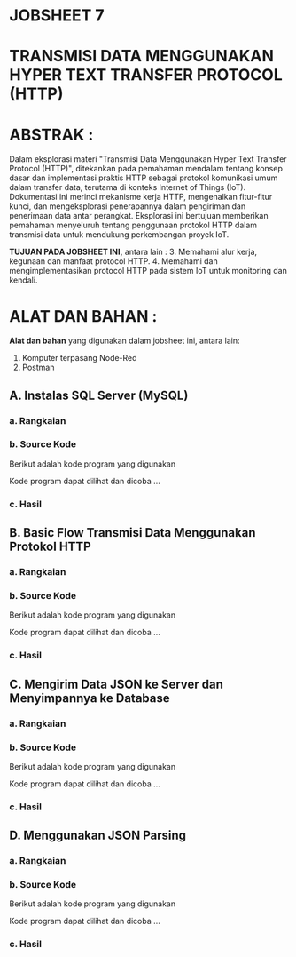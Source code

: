 # JOBSHEET 7
# TRANSMISI DATA MENGGUNAKAN HYPER TEXT TRANSFER PROTOCOL (HTTP)
# ABSTRAK	:

Dalam eksplorasi materi "Transmisi Data Menggunakan Hyper Text Transfer Protocol (HTTP)", ditekankan pada pemahaman mendalam tentang konsep dasar dan implementasi praktis HTTP sebagai protokol komunikasi umum dalam transfer data, terutama di konteks Internet of Things (IoT). Dokumentasi ini merinci mekanisme kerja HTTP, mengenalkan fitur-fitur kunci, dan mengeksplorasi penerapannya dalam pengiriman dan penerimaan data antar perangkat. Eksplorasi ini bertujuan memberikan pemahaman menyeluruh tentang penggunaan protokol HTTP dalam transmisi data untuk mendukung perkembangan proyek IoT.

**TUJUAN PADA JOBSHEET INI,** antara lain	:
3.	Memahami alur kerja, kegunaan dan manfaat protocol HTTP.
4.	Memahami dan mengimplementasikan protocol HTTP pada sistem IoT untuk monitoring dan kendali.
# ALAT DAN BAHAN	:
**Alat dan bahan** yang digunakan dalam jobsheet ini, antara lain:
1.	Komputer terpasang Node-Red
2.	Postman 

## A.	Instalas SQL Server (MySQL)
### a.	Rangkaian
### b.	Source Kode
Berikut adalah kode program yang digunakan

Kode program dapat dilihat dan dicoba …

### c.	Hasil 
## B.	Basic Flow Transmisi Data Menggunakan Protokol HTTP
### a.	Rangkaian
### b.	Source Kode
Berikut adalah kode program yang digunakan

Kode program dapat dilihat dan dicoba …

### c.	Hasil 
## C.	Mengirim Data JSON ke Server dan Menyimpannya ke Database
### a.	Rangkaian
### b.	Source Kode
Berikut adalah kode program yang digunakan

Kode program dapat dilihat dan dicoba …

### c.	Hasil 
## D.	Menggunakan JSON Parsing
### a.	Rangkaian
### b.	Source Kode
Berikut adalah kode program yang digunakan

Kode program dapat dilihat dan dicoba …

### c.	Hasil 
